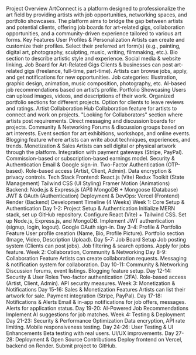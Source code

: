 Project Overview
ArtConnect is a platform designed to professionalize the art field by providing artists with job opportunities, networking spaces, and portfolio showcases. The platform aims to bridge the gap between artists and potential clients, offering job boards for art-related gigs, collaboration opportunities, and a community-driven experience tailored to various art forms.
Key Features
User Profiles & Personalization
Artists can create and customize their profiles.
Select their preferred art form(s) (e.g., painting, digital art, photography, sculpting, music, writing, filmmaking, etc.).
Bio section to describe artistic style and experience.
Social media & website linking.
Job Board for Art-Related Gigs
Clients & businesses can post art-related gigs (freelance, full-time, part-time).
Artists can browse jobs, apply, and get notifications for new opportunities.
Job categories: Illustration, graphic design, animation, music composition, photography, etc.
AI-based job recommendations based on artist’s profile.
Portfolio Showcasing
Users can upload images, videos, and descriptions of their work.
Organized portfolio sections for different projects.
Option for clients to leave reviews and ratings.
Artist Collaboration Hub
Collaboration feature for artists to connect and work on projects.
"Looking for Collaborators" section where artists post requirements.
Direct messaging and discussion boards for projects.
Community & Networking
Forums & discussion groups based on art interests.
Event section for art exhibitions, workshops, and online events.
Blogging feature where artists can write about techniques, experiences, and trends.
Monetization & Sales
Artists can sell digital or physical artwork through the platform.
Integration with payment gateways (Stripe, PayPal).
Commission-based or subscription-based earnings model.
Security & Authentication
Email & Google sign-in.
Two-Factor Authentication (OTP-based).
Role-based access (Artist, Client, Admin).
Data encryption & privacy controls.
Tech Stack
Frontend:
React.js (Vite)
Redux Toolkit (State Management)
Tailwind CSS (UI Styling)
Framer Motion (Animations)
Backend:
Node.js & Express.js (API)
MongoDB + Mongoose (Database)
JWT & OAuth (Authentication)
Deployment & DevOps:
Vercel (Frontend)
Render (Backend)
Development Timeline (4 Weeks)
Week 1: Core Setup & Authentication
Day 1-2: Project Setup & Authentication
Initialize MERN stack, set up GitHub repository.
Configure React (Vite) + Tailwind CSS.
Set up Node.js, Express.js, and MongoDB.
Implement JWT authentication (signup, login, logout).
Google OAuth sign-in.
Day 3-4: Profile & Portfolio Feature
User profile creation (Name, Bio, Profile Picture).
Portfolio section (Image, Video, Description Upload).
Day 5-7: Job Board Setup
Job posting system (Clients can post jobs).
Job filtering & search options.
Apply for jobs feature.
Week 2: Collaboration, Community & Networking
Day 8-9: Collaboration Feature
Artists can create collaboration requests.
Messaging & notification system for collaboration.
Day 10-11: Community & Networking
Discussion forums, event listings.
Blogging feature setup.
Day 12-14: Security & User Roles
Two-factor authentication (2FA).
Role-based access (Artist, Client, Admin).
API security measures.
Week 3: Monetization & Notifications
Day 15-16: Sales & Monetization Features
Artists can list their artwork for sale.
Payment integration (Stripe, PayPal).
Day 17-18: Notifications & Alerts
Email & in-app notifications for job offers, messages.
Alerts for application status.
Day 19-20: AI-Powered Job Recommendations
Implement AI suggestions for job matches.
Week 4: Testing & Deployment
Day 21-23: Security & Performance Optimization
Data encryption, API rate limiting.
Mobile responsiveness testing.
Day 24-26: User Testing & UI Enhancements
Beta testing with real users.
UI/UX improvements.
Day 27-28: Deployment & Open Source Contributions
Deploy frontend on Vercel, backend on Render.
Submit project to GitHub.

